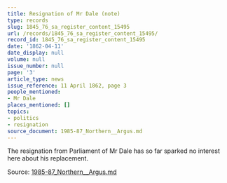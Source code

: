 ```yaml
---
title: Resignation of Mr Dale (note)
type: records
slug: 1845_76_sa_register_content_15495
url: /records/1845_76_sa_register_content_15495/
record_id: 1845_76_sa_register_content_15495
date: '1862-04-11'
date_display: null
volume: null
issue_number: null
page: '3'
article_type: news
issue_reference: 11 April 1862, page 3
people_mentioned:
- Mr Dale
places_mentioned: []
topics:
- politics
- resignation
source_document: 1985-87_Northern__Argus.md
---
```


The resignation from Parliament of Mr Dale has so far sparked no interest here about his replacement.

Source: [1985-87_Northern__Argus.md](/downloads/markdown/1985-87_Northern__Argus.md)
